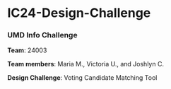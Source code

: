 # IC24-Design-Challenge
### UMD Info Challenge

**Team**: 24003

**Team members**: Maria M., Victoria U., and Joshlyn C.

**Design Challenge**: Voting Candidate Matching Tool
